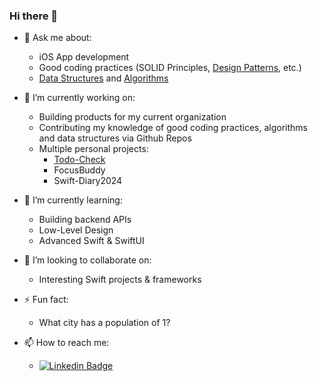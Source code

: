 ### Hi there 👋

- 💬 Ask me about:
  - iOS App development
  - Good coding practices (SOLID Principles, [Design Patterns](https://github.com/2207akash/design-patterns), etc.)
  - [Data Structures](https://github.com/2207akash/data-structures) and [Algorithms](https://github.com/2207akash/algorithms)

- 🔭 I’m currently working on:
  - Building products for my current organization
  - Contributing my knowledge of good coding practices, algorithms and data structures via Github Repos
  - Multiple personal projects:
    - [Todo-Check](https://github.com/2207akash/Todo-Check)
    - FocusBuddy
    - Swift-Diary2024
 
- 🌱 I’m currently learning:
  - Building backend APIs
  - Low-Level Design
  - Advanced Swift & SwiftUI

- 👯 I’m looking to collaborate on:
  - Interesting Swift projects & frameworks
 
- ⚡ Fun fact:
  - What city has a population of 1?

- 📫 How to reach me:
  - [![Linkedin Badge](https://img.shields.io/badge/-Akash-blue?style=flat-square&logo=Linkedin&logoColor=white)](https://www.linkedin.com/in/akash-sen-b4b50b194/)
 
<!--
**2207akash/2207akash** is a ✨ _special_ ✨ repository because its `README.md` (this file) appears on your GitHub profile.

Here are some ideas to get you started:
- 🤔 I’m looking for help with ...
- 😄 Pronouns: ...
-->
